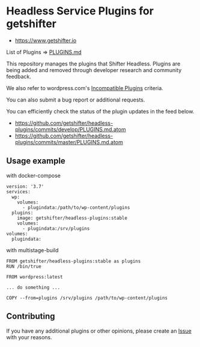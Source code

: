# Headless Service Plugins for getshifter

- https://www.getshifter.io

List of Plugins => [PLUGINS.md](./PLUGINS.md)

This repository manages the plugins that Shifter Headless.
Plugins are being added and removed through developer research and community feedback.

We also refer to wordpress.com's [Incompatible Plugins](https://wordpress.com/support/incompatible-plugins/) criteria.

You can also submit a bug report or additional requests.

You can efficiently check the status of the plugin updates in the feed below.

- https://github.com/getshifter/headless-plugins/commits/develop/PLUGINS.md.atom
- https://github.com/getshifter/headless-plugins/commits/master/PLUGINS.md.atom

## Usage example

with docker-compose

```
version: '3.7'
services:
  wp:
    volumes:
      - plugindata:/path/to/wp-content/plugins
  plugins:
    image: getshifter/headless-plugins:stable
    volumes:
      - plugindata:/srv/plugins
volumes:
  plugindata:
```

with multistage-build

```
FROM getshifter/headless-plugins:stable as plugins
RUN /bin/true

FROM wordpress:latest

... do something ...

COPY --from=plugins /srv/plugins /path/to/wp-content/plugins
```

## Contributing

If you have any additional plugins or other opinions, please create an [Issue](https://github.com/getshifter/headless-plugins/issues) with your reasons.
